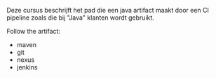 Deze cursus beschrijft het pad die een java artifact maakt door een CI pipeline zoals die bij "Java" klanten wordt gebruikt.

Follow the artifact:
- maven
- git
- nexus
- jenkins 
 
